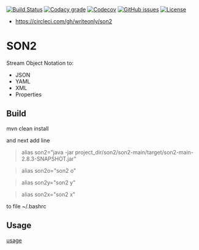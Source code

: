[![Build Status](https://api.travis-ci.org/writeonly/son2.svg?branch=master)](https://travis-ci.org/writeonly/son2)
[![Codacy grade](https://img.shields.io/codacy/grade/e27821fb6289410b8f58338c7e0bc686.svg)](https://www.codacy.com/app/writeonly/son2/dashboard)
[![Codecov](https://img.shields.io/codecov/c/github/writeonly/son2.svg)](https://codecov.io/gh/writeonly/son2)
[![GitHub issues](https://img.shields.io/github/issues/writeonly/son2.svg)](https://github.com/writeonly/son2/issues)
[![License][licenseImg]][licenseLink]
 
[licenseImg]: https://img.shields.io/github/license/writeonly/son2.svg
[licenseImg2]: https://img.shields.io/:license-mit-blue.svg
[licenseLink]: LICENSE

* https://circleci.com/gh/writeonly/son2

# SON2

Stream Object Notation to:
* JSON
* YAML
* XML
* Properties
<!---
* CVS

-->

## Build
mvn clean install

and next add line

> alias son2="java -jar project_dir/son2/son2-main/target/son2-main-2.8.3-SNAPSHOT.jar"

> alias son2o="son2 o"

> alias son2y="son2 y"

> alias son2x="son2 x"

to file ~/.bashrc



## Usage

[usage](https://github.com/writeonly/son2/tree/master/son2-main/src/main/resources/README.md)


